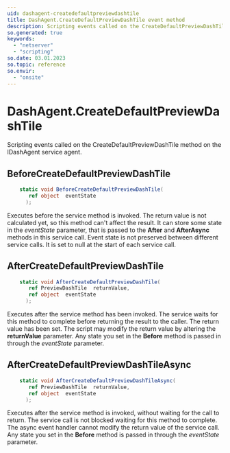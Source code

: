 ```yaml
---
uid: dashagent-createdefaultpreviewdashtile
title: DashAgent.CreateDefaultPreviewDashTile event method
description: Scripting events called on the CreateDefaultPreviewDashTile method on the DashAgent service agent.
so.generated: true
keywords:
  - "netserver"
  - "scripting"
so.date: 03.01.2023
so.topic: reference
so.envir:
  - "onsite"
---
```

# DashAgent.CreateDefaultPreviewDashTile

Scripting events called on the <see cref='M:SuperOffice.CRM.Services.IDashAgent.CreateDefaultPreviewDashTile'>CreateDefaultPreviewDashTile</see> method on the <see cref='IDashAgent'>IDashAgent</see>  service agent.

## BeforeCreateDefaultPreviewDashTile
```cs
    static void BeforeCreateDefaultPreviewDashTile(
       ref object  eventState
      );
```
Executes before the service method is invoked.
The return value is not calculated yet, so this method can't affect the result.
It can store some state in the *eventState* parameter, that is passed to the **After** and **AfterAsync** methods in this service call.
Event state is not preserved between different service calls. It is set to null at the start of each service call.
## AfterCreateDefaultPreviewDashTile
```cs
    static void AfterCreateDefaultPreviewDashTile(
       ref PreviewDashTile  returnValue,
       ref object  eventState
      );
```
Executes after the service method has been invoked. The service waits for this method to complete before returning the result to the caller.
The return value has been set. The script may modify the return value by altering the **returnValue** parameter.
Any state you set in the **Before** method is passed in through the *eventState* parameter.
## AfterCreateDefaultPreviewDashTileAsync
```cs
    static void AfterCreateDefaultPreviewDashTileAsync(
       ref PreviewDashTile  returnValue,
       ref object  eventState
      );
```
Executes after the service method is invoked, without waiting for the call to return.
The service call is not blocked waiting for this method to complete.
The async event handler cannot modify the return value of the service call.
Any state you set in the **Before** method is passed in through the *eventState* parameter.

